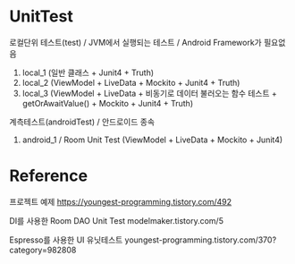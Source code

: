 # UnitTest

로컬단위 테스트(test) / JVM에서 실행되는 테스트 / Android Framework가 필요없음
1. local_1 (일반 클래스 + Junit4 + Truth)
2. local_2 (ViewModel + LiveData + Mockito + Junit4 + Truth)
3. local_3 (ViewModel + LiveData + 비동기로 데이터 불러오는 함수 테스트 + getOrAwaitValue() + Mockito + Junit4 + Truth)

계측테스트(androidTest) / 안드로이드 종속
1. android_1 / Room Unit Test (ViewModel + LiveData + Mockito + Junit4)


# Reference

프로젝트 예제
https://youngest-programming.tistory.com/492

DI를 사용한 Room DAO Unit Test
modelmaker.tistory.com/5

Espresso를 사용한 UI 유닛테스트
youngest-programming.tistory.com/370?category=982808

